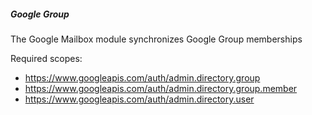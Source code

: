 ##### Google Group

The Google Mailbox module synchronizes Google Group memberships

Required scopes:

-   https://www.googleapis.com/auth/admin.directory.group
-   https://www.googleapis.com/auth/admin.directory.group.member
-   https://www.googleapis.com/auth/admin.directory.user
